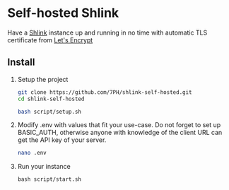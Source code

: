 # Self-hosted Shlink

Have a [Shlink](https://github.com/shlinkio/shlink) instance up and running in no time with automatic TLS certificate from [Let's Encrypt](https://letsencrypt.org/)

## Install

1. Setup the project

   ```bash
   git clone https://github.com/7PH/shlink-self-hosted.git
   cd shlink-self-hosted

   bash script/setup.sh
   ```

2. Modify .env with values that fit your use-case.
   Do not forget to set up BASIC_AUTH, otherwise anyone with knowledge of the client URL can get the API key of your server.
   ```bash
   nano .env
   ```
3. Run your instance
   ```
   bash script/start.sh
   ```
